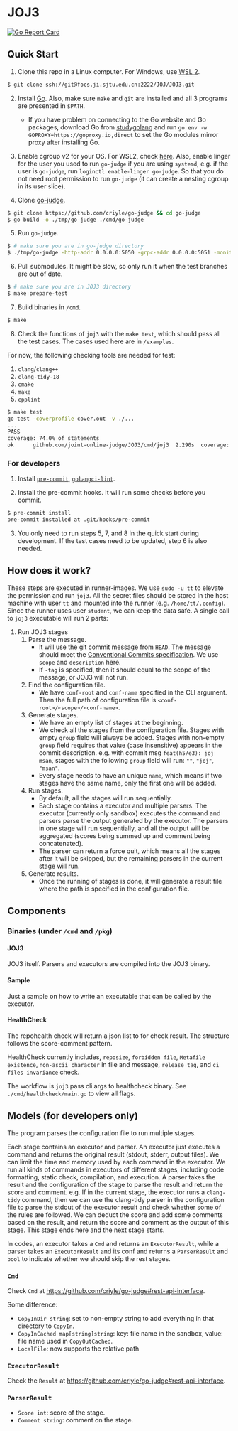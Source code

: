 # JOJ3

[![Go Report Card](https://goreportcard.com/badge/github.com/joint-online-judge/JOJ3)](https://goreportcard.com/report/github.com/joint-online-judge/JOJ3)

## Quick Start

1. Clone this repo in a Linux computer. For Windows, use [WSL 2](https://learn.microsoft.com/en-us/windows/wsl/install).

```bash
$ git clone ssh://git@focs.ji.sjtu.edu.cn:2222/JOJ/JOJ3.git
```

2. Install [Go](https://go.dev/doc/install). Also, make sure `make` and `git` are installed and all 3 programs are presented in `$PATH`.

    - If you have problem on connecting to the Go website and Go packages, download Go from [studygolang](https://studygolang.com/dl) and run `go env -w GOPROXY=https://goproxy.io,direct` to set the Go modules mirror proxy after installing Go.

3. Enable cgroup v2 for your OS. For WSL2, check [here](https://stackoverflow.com/a/73376219/13724598). Also, enable linger for the user you used to run `go-judge` if you are using `systemd`, e.g. if the user is `go-judge`, run `loginctl enable-linger go-judge`. So that you do not need root permission to run `go-judge` (it can create a nesting cgroup in its user slice).

4. Clone [go-judge](https://github.com/criyle/go-judge).

```bash
$ git clone https://github.com/criyle/go-judge && cd go-judge
$ go build -o ./tmp/go-judge ./cmd/go-judge
```

5. Run `go-judge`.

```bash
$ # make sure you are in go-judge directory
$ ./tmp/go-judge -http-addr 0.0.0.0:5050 -grpc-addr 0.0.0.0:5051 -monitor-addr 0.0.0.0:5052 -enable-grpc -enable-debug -enable-metrics
```

6. Pull submodules. It might be slow, so only run it when the test branches are out of date.

```bash
$ # make sure you are in JOJ3 directory
$ make prepare-test
```

7. Build binaries in `/cmd`.

```bash
$ make
```

8. Check the functions of `joj3` with the `make test`, which should pass all the test cases. The cases used here are in `/examples`.

For now, the following checking tools are needed for test:

1. `clang`/`clang++`
2. `clang-tidy-18`
3. `cmake`
4. `make`
5. `cpplint`

```bash
$ make test
go test -coverprofile cover.out -v ./...
...
PASS
coverage: 74.0% of statements
ok      github.com/joint-online-judge/JOJ3/cmd/joj3  2.290s  coverage: 74.0% of statements
```

### For developers

1. Install [`pre-commit`](https://pre-commit.com/), [`golangci-lint`](https://golangci-lint.run).

2. Install the pre-commit hooks. It will run some checks before you commit.

```bash
$ pre-commit install
pre-commit installed at .git/hooks/pre-commit
```

3. You only need to run steps 5, 7, and 8 in the quick start during development. If the test cases need to be updated, step 6 is also needed.

## How does it work?

These steps are executed in runner-images. We use `sudo -u tt` to elevate the permission and run `joj3`. All the secret files should be stored in the host machine with user `tt` and mounted into the runner (e.g. `/home/tt/.config`). Since the runner uses user `student`, we can keep the data safe. A single call to `joj3` executable will run 2 parts:

1. Run JOJ3 stages
    1. Parse the message.
        - It will use the git commit message from `HEAD`. The message should meet the [Conventional Commits specification](https://www.conventionalcommits.org/). We use `scope` and `description` here.
        - If `-tag` is specified, then it should equal to the scope of the message, or JOJ3 will not run.
    2. Find the configuration file.
        - We have `conf-root` and `conf-name` specified in the CLI argument. Then the full path of configuration file is `<conf-root>/<scope>/<conf-name>`.
    3. Generate stages.
        - We have an empty list of stages at the beginning.
        - We check all the stages from the configuration file. Stages with empty `group` field will always be added. Stages with non-empty `group` field requires that value (case insensitive) appears in the commit description. e.g. with commit msg `feat(h5/e3): joj msan`, stages with the following `group` field will run: `""`, `"joj"`, `"msan"`.
        - Every stage needs to have an unique `name`, which means if two stages have the same name, only the first one will be added.
    4. Run stages.
        - By default, all the stages will run sequentially.
        - Each stage contains a executor and multiple parsers. The executor (currently only sandbox) executes the command and parsers parse the output generated by the executor. The parsers in one stage will run sequentially, and all the output will be aggregated (scores being summed up and comment being concatenated).
        - The parser can return a force quit, which means all the stages after it will be skipped, but the remaining parsers in the current stage will run.
    5. Generate results.
        - Once the running of stages is done, it will generate a result file where the path is specified in the configuration file.

## Components

### Binaries (under `/cmd` and `/pkg`)

#### JOJ3

JOJ3 itself. Parsers and executors are compiled into the JOJ3 binary.

#### Sample

Just a sample on how to write an executable that can be called by the executor.

#### HealthCheck

The repohealth check will return a json list to for check result. The structure follows the score-comment pattern.

HealthCheck currently includes, `reposize`, `forbidden file`, `Metafile existence`, `non-ascii character` in file and message, `release tag`, and `ci files invariance` check.

The workflow is `joj3` pass cli args to healthcheck binary. See `./cmd/healthcheck/main.go` to view all flags.

## Models (for developers only)

The program parses the configuration file to run multiple stages.

Each stage contains an executor and parser. An executor just executes a command and returns the original result (stdout, stderr, output files). We can limit the time and memory used by each command in the executor. We run all kinds of commands in executors of different stages, including code formatting, static check, compilation, and execution. A parser takes the result and the configuration of the stage to parse the result and return the score and comment. e.g. If in the current stage, the executor runs a `clang-tidy` command, then we can use the clang-tidy parser in the configuration file to parse the stdout of the executor result and check whether some of the rules are followed. We can deduct the score and add some comments based on the result, and return the score and comment as the output of this stage. This stage ends here and the next stage starts.

In codes, an executor takes a `Cmd` and returns an `ExecutorResult`, while a parser takes an `ExecutorResult` and its conf and returns a `ParserResult` and `bool` to indicate whether we should skip the rest stages.

### `Cmd`

Check `Cmd` at <https://github.com/criyle/go-judge#rest-api-interface>.

Some difference:

-   `CopyInDir string`: set to non-empty string to add everything in that directory to `CopyIn`.
-   `CopyInCached map[string]string`: key: file name in the sandbox, value: file name used in `CopyOutCached`.
-   `LocalFile`: now supports the relative path

### `ExecutorResult`

Check the `Result` at <https://github.com/criyle/go-judge#rest-api-interface>.

### `ParserResult`

-   `Score int`: score of the stage.
-   `Comment string`: comment on the stage.
